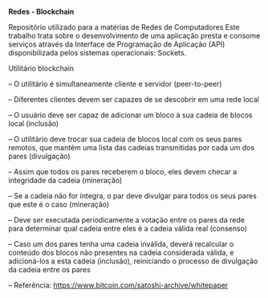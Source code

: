 **Redes - Blockchain**

 Repositório utilizado para a matérias de Redes de Computadores
Este trabalho trata sobre o desenvolvimento de uma aplicação presta e consome serviços através da Interface de Programação de Aplicação (API) disponibilizada pelos sistemas operacionais: Sockets.

Utilitário blockchain

– O utilitário é simultaneamente cliente e servidor (peer-to-peer)

– Diferentes clientes devem ser capazes de se descobrir em uma rede local

– O usuário deve ser capaz de adicionar um bloco à sua cadeia de blocos local (inclusão)

– O utilitário deve trocar sua cadeia de blocos local com os seus pares remotos, que mantém uma lista das cadeias transmitidas por cada um dos pares (divulgação)

– Assim que todos os pares receberem o bloco, eles devem checar a integridade da cadeia (mineração)

– Se a cadeia não for íntegra, o par deve divulgar para todos os seus pares que este é o caso (mineração)

– Deve ser executada periodicamente a votação entre os pares da rede para determinar qual cadeia entre eles é a cadeia válida real (consenso)

– Caso um dos pares tenha uma cadeia inválida, deverá recalcular o conteúdo dos blocos não presentes na cadeia considerada válida, e adicioná-los a esta cadeia (inclusão), reiniciando o processo de divulgação da cadeia entre os pares

– Referência: https://www.bitcoin.com/satoshi-archive/whitepaper
